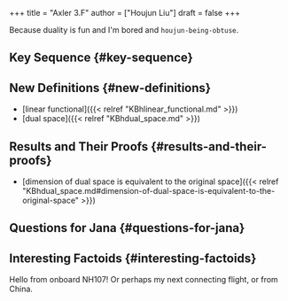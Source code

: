 +++
title = "Axler 3.F"
author = ["Houjun Liu"]
draft = false
+++

Because duality is fun and I'm bored and `houjun-being-obtuse`.


## Key Sequence {#key-sequence}


## New Definitions {#new-definitions}

-   [linear functional]({{< relref "KBhlinear_functional.md" >}})
-   [dual space]({{< relref "KBhdual_space.md" >}})


## Results and Their Proofs {#results-and-their-proofs}

-   [dimension of dual space is equivalent to the original space]({{< relref "KBhdual_space.md#dimension-of-dual-space-is-equivalent-to-the-original-space" >}})


## Questions for Jana {#questions-for-jana}


## Interesting Factoids {#interesting-factoids}

Hello from onboard NH107! Or perhaps my next connecting flight, or from China.
